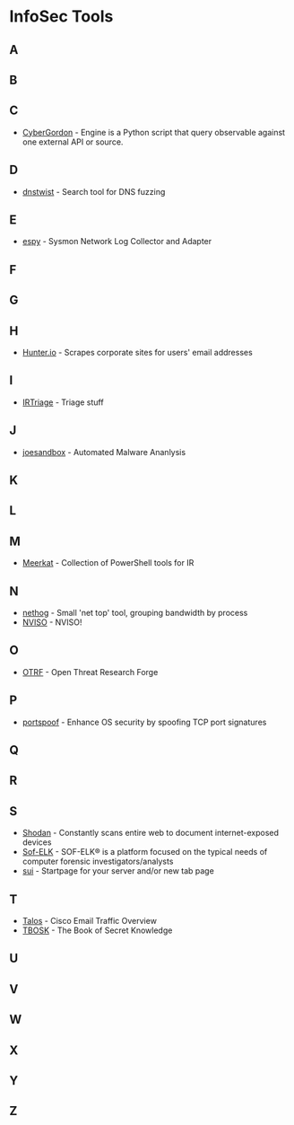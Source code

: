 # InfoSec Tools
## A
## B
## C
* [CyberGordon](https://cybergordon.com/engines.html) - Engine is a Python script that query observable against one external API or source.
## D
* [dnstwist](https://github.com/elceef/dnstwist) - Search tool for DNS fuzzing
## E
* [espy](https://github.com/activecm/espy) - Sysmon Network Log Collector and Adapter
## F
## G
## H
* [Hunter.io](https://hunter.io/) - Scrapes corporate sites for users' email addresses
## I
* [IRTriage](https://github.com/AJMartel/IRTriage) - Triage stuff
## J
* [joesandbox](https://www.joesandbox.com) - Automated Malware Ananlysis
## K
## L
## M
* [Meerkat](https://github.com/TonyPhipps/Meerkat) - Collection of PowerShell tools for IR
## N
* [nethog](https://github.com/raboof/nethogs) - Small 'net top' tool, grouping bandwidth by process
* [NVISO](https://github.com/NVISOsecurity) - NVISO!
## O
* [OTRF](https://github.com/OTRF) - Open Threat Research Forge
## P
* [portspoof](https://github.com/drk1wi/portspoof) - Enhance OS security by spoofing TCP port signatures
## Q
## R
## S
* [Shodan](https://www.shodan.io/) - Constantly scans entire web to document internet-exposed devices
* [Sof-ELK](https://github.com/philhagen/sof-elk) - SOF-ELK® is a platform focused on the typical needs of computer forensic investigators/analysts
* [sui](https://github.com/jeroenpardon/sui) - Startpage for your server and/or new tab page
## T
* [Talos](https://talosintelligence.com/) - Cisco Email Traffic Overview
* [TBOSK](https://github.com/trimstray/the-book-of-secret-knowledge) - The Book of Secret Knowledge
## U
## V
## W
## X
## Y
## Z
